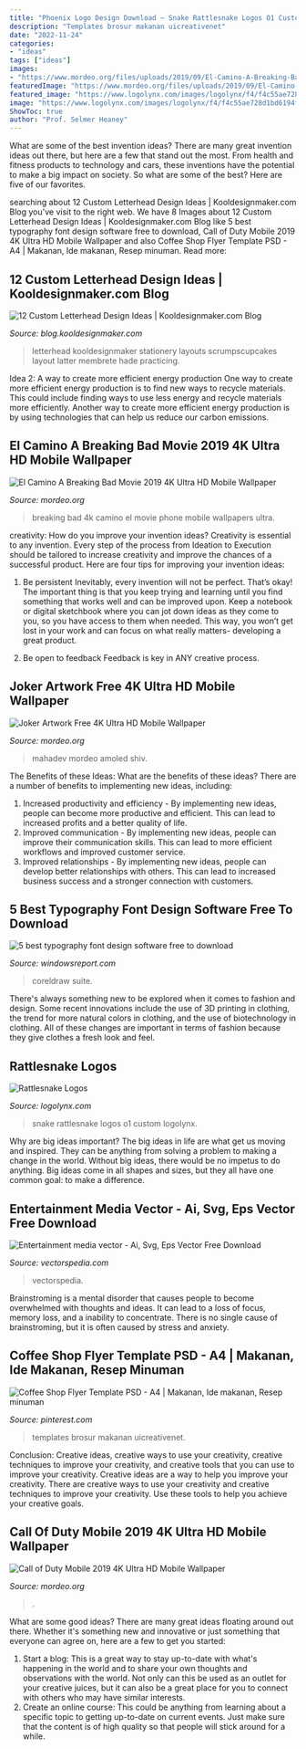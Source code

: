 ```yaml
---
title: "Phoenix Logo Design Download ~ Snake Rattlesnake Logos O1 Custom Logolynx"
description: "Templates brosur makanan uicreativenet"
date: "2022-11-24"
categories:
- "ideas"
tags: ["ideas"]
images:
- "https://www.mordeo.org/files/uploads/2019/09/El-Camino-A-Breaking-Bad-Movie-2019-4K-Ultra-HD-Mobile-Wallpaper.jpg"
featuredImage: "https://www.mordeo.org/files/uploads/2019/09/El-Camino-A-Breaking-Bad-Movie-2019-4K-Ultra-HD-Mobile-Wallpaper.jpg"
featured_image: "https://www.logolynx.com/images/logolynx/f4/f4c55ae728d1bd6194f42659832074f7.jpeg"
image: "https://www.logolynx.com/images/logolynx/f4/f4c55ae728d1bd6194f42659832074f7.jpeg"
ShowToc: true
author: "Prof. Selmer Heaney"
---
```



What are some of the best invention ideas?
There are many great invention ideas out there, but here are a few that stand out the most. From health and fitness products to technology and cars, these inventions have the potential to make a big impact on society. So what are some of the best? Here are five of our favorites.

	

		
searching about 12 Custom Letterhead Design Ideas | Kooldesignmaker.com Blog you've visit to the right web. We have 8 Images about 12 Custom Letterhead Design Ideas | Kooldesignmaker.com Blog like 5 best typography font design software free to download, Call of Duty Mobile 2019 4K Ultra HD Mobile Wallpaper and also Coffee Shop Flyer Template PSD - A4 | Makanan, Ide makanan, Resep minuman. Read more:
		
    
## 12 Custom Letterhead Design Ideas | Kooldesignmaker.com Blog

<img loading=lazy src="https://blog.kooldesignmaker.com/wp-content/uploads/2014/04/Letterhead-Design-10.jpg" onerror="this.onerror=null;this.src='https://tse4.mm.bing.net/th?id=OIP.ZJQvhsLoFkxKfXiTXYuffAHaJl&amp;pid=15.1';" alt="12 Custom Letterhead Design Ideas | Kooldesignmaker.com Blog">

_Source: blog.kooldesignmaker.com_

>letterhead kooldesignmaker stationery layouts scrumpscupcakes layout latter membrete hade practicing. 

	

Idea 2: A way to create more efficient energy production
One way to create more efficient energy production is to find new ways to recycle materials. This could include finding ways to use less energy and recycle materials more efficiently. Another way to create more efficient energy production is by using technologies that can help us reduce our carbon emissions.

    
## El Camino A Breaking Bad Movie 2019 4K Ultra HD Mobile Wallpaper

<img loading=lazy src="https://www.mordeo.org/files/uploads/2019/09/El-Camino-A-Breaking-Bad-Movie-2019-4K-Ultra-HD-Mobile-Wallpaper.jpg" onerror="this.onerror=null;this.src='https://tse1.mm.bing.net/th?id=OIP.SYzSR6gopc9kxuJcfc9kjgHaNK&amp;pid=15.1';" alt="El Camino A Breaking Bad Movie 2019 4K Ultra HD Mobile Wallpaper">

_Source: mordeo.org_

>breaking bad 4k camino el movie phone mobile wallpapers ultra. 

	

creativity: How do you improve your invention ideas?
Creativity is essential to any invention. Every step of the process from Ideation to Execution should be tailored to increase creativity and improve the chances of a successful product. Here are four tips for improving your invention ideas:
1. Be persistent
Inevitably, every invention will not be perfect. That’s okay! The important thing is that you keep trying and learning until you find something that works well and can be improved upon. Keep a notebook or digital sketchbook where you can jot down ideas as they come to you, so you have access to them when needed. This way, you won’t get lost in your work and can focus on what really matters- developing a great product.

2. Be open to feedback
Feedback is key in ANY creative process.

    
## Joker Artwork Free 4K Ultra HD Mobile Wallpaper

<img loading=lazy src="https://www.mordeo.org/files/uploads/2020/01/Joker-Artwork-4K-Ultra-HD-Mobile-Wallpaper.jpg" onerror="this.onerror=null;this.src='https://tse4.mm.bing.net/th?id=OIP.t90LCvwA27JHkhANxrpNNgHaNK&amp;pid=15.1';" alt="Joker Artwork Free 4K Ultra HD Mobile Wallpaper">

_Source: mordeo.org_

>mahadev mordeo amoled shiv. 

	

The Benefits of these Ideas: What are the benefits of these ideas?
There are a number of benefits to implementing new ideas, including: 
1. Increased productivity and efficiency - By implementing new ideas, people can become more productive and efficient. This can lead to increased profits and a better quality of life. 
2. Improved communication - By implementing new ideas, people can improve their communication skills. This can lead to more efficient workflows and improved customer service. 
3. Improved relationships - By implementing new ideas, people can develop better relationships with others. This can lead to increased business success and a stronger connection with customers.

    
## 5 Best Typography Font Design Software Free To Download

<img loading=lazy src="https://cdn.windowsreport.com/wp-content/uploads/2020/04/CorelDRAW-Graphics-Suite-2020-1024x536.jpg" onerror="this.onerror=null;this.src='https://tse3.mm.bing.net/th?id=OIP.WibosEi-k0ac-HMSJrGE6wHaD4&amp;pid=15.1';" alt="5 best typography font design software free to download">

_Source: windowsreport.com_

>coreldraw suite. 

	

There's always something new to be explored when it comes to fashion and design. Some recent innovations include the use of 3D printing in clothing, the trend for more natural colors in clothing, and the use of biotechnology in clothing. All of these changes are important in terms of fashion because they give clothes a fresh look and feel.

    
## Rattlesnake Logos

<img loading=lazy src="https://www.logolynx.com/images/logolynx/f4/f4c55ae728d1bd6194f42659832074f7.jpeg" onerror="this.onerror=null;this.src='https://tse1.mm.bing.net/th?id=OIP.n_1CEaJOFQGxKUfhpLUwqAHaHa&amp;pid=15.1';" alt="Rattlesnake Logos">

_Source: logolynx.com_

>snake rattlesnake logos o1 custom logolynx. 

	

Why are big ideas important?
The big ideas in life are what get us moving and inspired. They can be anything from solving a problem to making a change in the world. Without big ideas, there would be no impetus to do anything. Big ideas come in all shapes and sizes, but they all have one common goal: to make a difference.

    
## Entertainment Media Vector - Ai, Svg, Eps Vector Free Download

<img loading=lazy src="https://vectorspedia.com/images/5479entertainment-media.jpg" onerror="this.onerror=null;this.src='https://tse2.mm.bing.net/th?id=OIP.AanYrb6TX1nc-JMVZvx4IAHaK-&amp;pid=15.1';" alt="Entertainment media vector - Ai, Svg, Eps Vector Free Download">

_Source: vectorspedia.com_

>vectorspedia. 

	

Brainstroming is a mental disorder that causes people to become overwhelmed with thoughts and ideas. It can lead to a loss of focus, memory loss, and a inability to concentrate. There is no single cause of brainstroming, but it is often caused by stress and anxiety.

    
## Coffee Shop Flyer Template PSD - A4 | Makanan, Ide Makanan, Resep Minuman

<img loading=lazy src="https://i.pinimg.com/736x/84/e1/47/84e14706694c04a1b0a054d21e5545bd.jpg" onerror="this.onerror=null;this.src='https://tse1.mm.bing.net/th?id=OIP.GcMk_Pz9aZdbjJGW0zpOvAHaKU&amp;pid=15.1';" alt="Coffee Shop Flyer Template PSD - A4 | Makanan, Ide makanan, Resep minuman">

_Source: pinterest.com_

>templates brosur makanan uicreativenet. 

	

Conclusion: Creative ideas, creative ways to use your creativity, creative techniques to improve your creativity, and creative tools that you can use to improve your creativity.
Creative ideas are a way to help you improve your creativity. There are creative ways to use your creativity and creative techniques to improve your creativity. Use these tools to help you achieve your creative goals.

    
## Call Of Duty Mobile 2019 4K Ultra HD Mobile Wallpaper

<img loading=lazy src="https://www.mordeo.org/files/uploads/2019/11/Call-of-Duty-Mobile-2019-4K-Ultra-HD-Mobile-Wallpaper.jpg" onerror="this.onerror=null;this.src='https://tse2.mm.bing.net/th?id=OIP.jXyKSxob9MaMiE2UfOT87AHaNK&amp;pid=15.1';" alt="Call of Duty Mobile 2019 4K Ultra HD Mobile Wallpaper">

_Source: mordeo.org_

>. 

	

What are some good ideas?
There are many great ideas floating around out there. Whether it's something new and innovative or just something that everyone can agree on, here are a few to get you started: 
1. Start a blog: This is a great way to stay up-to-date with what's happening in the world and to share your own thoughts and observations with the world. Not only can this be used as an outlet for your creative juices, but it can also be a great place for you to connect with others who may have similar interests. 
2. Create an online course: This could be anything from learning about a specific topic to getting up-to-date on current events. Just make sure that the content is of high quality so that people will stick around for a while. 


